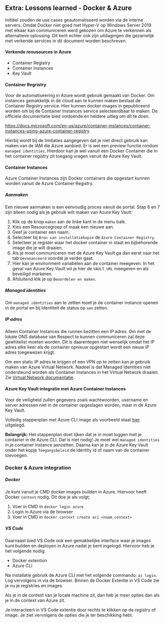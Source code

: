 ## Extra: Lessons learned - Docker & Azure

Initiëel zouden de use cases geautomatisserd worden via de interne servers. Omdat Docker niet goed met Hyper-V op Windows Server 2019 met elkaar kan communiceren werd gekozen om Azure te verkennen als alternatieve oplossing. Dit kent echter ook zijn uitdagingen die gezamelijk met verkende services in dit document worden beschreven.

#### Verkende reousources in Azure

- Container Registry
- Container Instances
- Key Vault

#### Container Regristry

Voor de automatiseering in Azure wordt gebruik gemaakt van Docker. Om instances gemakkelijk in de cloud aan te kunnen maken bestaat de Container Registry service. Hier kunnen docker images in gepubliceerd worden om bij de Container Instances service selecteerdbaar te maken. De officiele documentatie bied voldoende en heldere uitleg om dit te doen.

https://docs.microsoft.com/en-us/azure/container-instances/container-instances-using-azure-container-registry

Hierbij wordt bij de limitaties aangegeven dat je niet direct gebruik kan maken van de IAM die Azure aanbied. Er is wel een preview functie rondom `managed identities`. Hierdoor kan je wel vanuit een Docker Container die in het container registry zit toegang vragen vanuit de Azure Key Vault.

#### Container Instances

Azure Container Instances zijn Docker containers die opgestart kunnen worden vanuit de Azure Container Registry.

##### Aanmaken

Een nieuwe aanmaken is een eenvoudig proces vanuit de portal. Stap 6 en 7 zijn alleen nodig als je gebruik wilt maken van Azure Key Vault:

1. Klik op de knop `maken` aan de linke kant in de menu balk.
2. Kies een Resourcegroep of maak een nieuwe aan.
3. Geef je container een naam.
4. Selecteer bij `Bron van installatiekopie` de `Azure Container Registry`.
5. Selecteer je register waar het docker container in staat en bijbehorende image die je wilt draaien.
6. Als je moet communiceren met de Azure Key Vault ga dan eerst naar het tab `Gevananceerd` voordat je verder gaat.
7. Hier kan je environment variabelen aan de container meegeven. In het geval van Azure Key Vault wil je hier de `VAULT_URL` meegeven en als beveiligd markeren.
8. Afsluitend klik je op `Beoordelen en maken`.

##### Managed identities

Om `managed identities` aan te zetten moet je de container instance openen in de portal en bij Identiteit de status op `aan` zetten.

##### IP adres

Alleen Container Instances die runnen bezitten een IP adres. Om met de lokale ONS database van Respect te kunnen communiceren zal deze gewhitelist moeten worden. Dit is daarentegen niet wenselijk omdat het IP adres elke keer als de container opnieuw opgestart wordt een nieuw IP adres toegewezen krijgt.

Om een static IP adres te krijgen of een VPN op te zetten kan je gebruik maken van Azure Virtual Network. Nadeel is dat Managed Identities niet ondersteund worden als Container Instances in het Virtual Network draaien. Zie [Virtual Network documentatie](https://docs.microsoft.com/en-us/azure/container-instances/container-instances-virtual-network-concepts).

#### Azure Key Vault integratie met Azure Container Instances

Voor de veiligheid zullen gegevens zoals wachtwoorden, username en server adressen niet in de container opgeslagen worden, maar in de Azure Key Vault.

Volledig stappenplan met Azure CLI image als voorbeeld staat [hier](https://docs.microsoft.com/en-us/azure/container-instances/container-instances-managed-identity) uitgelegd.

**Belangrijk:** Het stappenplan doet lijken dat je in moet loggen met je container in de Azure CLI. Dat is niet nodig! Je moet wel `managed identities` in je container instance aanzetten. Daarna kan je in de Azure Key Vault onder het kopje `Toegangsbeleid` de identity id of naam van de container toevoegen.

### Docker & Azure integration

##### Docker

Je kunt vanuit je CMD docker images builden in Azure. Hiervoor heeft Docker `context` nodig. Dit doe je als volgt;

1. Voer in CMD in `docker login azure`
2. Login in Azure via de browser
3. Voer in CMD in `docker context create aci <naam_context>`

##### VS Code

Daarnaast bied VS Code ook een gemakkelijke interface waar je images kunt builden en deployen in Azure nadat je bent ingelogd. Hiervoor heb je het volgende nodig:

- Docker extention
- Azure CLI

Na installatie gebruik de Azure CLI met het volgende commando: `az login`. Log vervolgens in via de browser. Binnen de Docker Extentie in VS Code zie je nu je registries en images.

Als je in de context van je locale machine zit, dan heb je meer opties dan als je in de context van Azure zit.

Je interacteert in VS Code extentie door rechts te klikken op de registry of image. Je ziet vervolgens de opties die je ter beschikking hebt.
